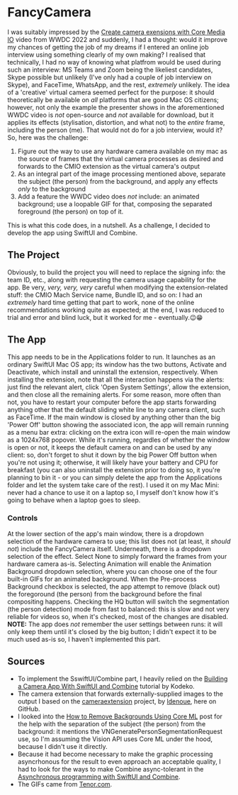 # FancyCamera
I was suitably impressed by the [Create camera exensions with Core Media IO](https://developer.apple.com/wwdc22/10022) video from WWDC 2022 and suddenly, I had a thought: would it improve my chances of getting the job of my dreams if I entered an online job interview using something clearly of my own making? I realised that technically, I had no way of knowing what platfrom would be used during such an interview: MS Teams and Zoom being the likeliest candidates, Skype possible but unlikely (I've only had a couple of job interview on Skype), and FaceTime, WhatsApp, and the rest, _extremely_ unlikely. The idea of a 'creative' virtual camera seemed perfect for the purpose: it should theoretically be available on _all_ platforms that are good Mac OS citizens; however, not only the example the presenter shows in the aforementioned WWDC video is _not_ open-source and _not_ available for download, but it applies its effects (stylisation, distortion, and what not) to the _entire_ frame, including the person (me). That would not do for a job interview, would it? So, here was the challenge:
1. Figure out the way to use any hardware camera available on my mac as the source of frames that the virtual camera processes as desired and forwards to the CMIO extension as the virtual camera's output
2. As an integral part of the image processing mentioned above, separate the subject (the person) from the background, and apply any effects _only_ to the background
3. Add a feature the WWDC video does _not_ include: an animated background; use a loopable GIF for that, composing the separated foreground (the person) on top of it.

This is what this code does, in a nutshell. As a challenge, I decided to develop the app using SwiftUI and Combine.
## The Project
Obviously, to build the project you will need to replace the signing info: the team ID, etc., along with requesting the camera usage capability for the app. Be very, _very, very, very_ careful when modifying the extension-related stuff: the CMIO Mach Service name, Bundle ID, and so on: I had an _extremely_ hard time getting that part to work, none of the online recommendations working quite as expected; at the end, I was reduced to trial and error and blind luck, but it worked for me - eventually.😉😁
## The App
This app needs to be in the Applications folder to run. It launches as an ordinary SwiftUI Mac OS app; its window has the two buttons, Activate and Deactivate, which install and uninstall the extension, respectively. When installing the extension, note that all the interaction happens via the alerts: just find the relevant alert, click 'Open System Settings', allow the extension, and then close all the remaining alerts. For some reason, more often than not, you have to restart your computer before the app starts forwarding anything other that the default sliding white line to any camera client, such as FaceTime.
If the main window is closed by anything other than the big 'Power Off' button showing the associated icon, the app will remain running as a menu bar extra: clicking on the extra icon will re-open the main window as a 1024x768 popover.
While it's running, regardles of whether the window is open or not, it keeps the default camera on and can be used by any client: so, don't forget to shut it down by the big Power Off button when you're not using it; otherwise, it will likely have your battery and CPU for breakfast (you can also uninstall the extension prior to doing so, it you're planning to bin it - or you can simply delete the app from the Applications folder and let the system take care of the rest). I used it on my Mac Mini: never had a chance to use it on a laptop so, I myself don't know how it's going to behave when a laptop goes to sleep.
### Controls
At the lower section of the app's main window, there is a dropdown selection of the hardware camera to use; this list does not (at least, it _should not_) include the FancyCamera itself. Underneath, there is a dropdown selection of the effect. Select None to simply forward the frames from your hardware camera as-is. Selecting Animation will enable the Animation Background dropdown selection, where you can choose one of the four built-in GIFs for an animated background. When the Pre-process Background checkbox is selected, the app attempt to remove (black out) the foregoround (the person) from the background before the final compositing happens. Checking the HQ button will switch the segmentation (the person detection) mode from fast to balanced: this is slow and not very reliable for videos so, when it's checked, most of the changes are disabled.
**NOTE:** The app does _not_ remember the user settings between runs: it will only keep them until it's closed by the big button; I didn't expect it to be much used as-is so, I haven't implemented this part.
## Sources
- To implement the SswiftUI/Combine part, I heavily relied on the [Building a Camera App With SwiftUI and Combine](https://www.kodeco.com/26244793-building-a-camera-app-with-swiftui-and-combine) tutorial by Kodeko.
- The camera extension that forwards externally-supplied images to the output I based on the [cameraextension](https://github.com/ldenoue/cameraextension/tree/main) project, by [ldenoue](https://github.com/ldenoue), here on GitHub.
- I looked into the [How to Remove Backgrounds Using Core ML](https://img.ly/blog/how-to-remove-backgrounds-using-coreml) post for the help with the separation of the subject (the person) from the background: it mentions the VNGeneratePersonSegmentationRequest use, so I'm assuming the Vision API uses Core ML under the hood, because I didn't use it directly.
- Because it had become necessary to make the graphic processing asyncrhonous for the result to even approach an acceptable quality, I had to look for the ways to make Combine async-tolerant in the [Asynchronous programming with SwiftUI and Combine](https://peterfriese.dev/blog/2022/combine-vs-async).
- The GIFs came from [Tenor.com](https://tenor.com/en-GB/).
